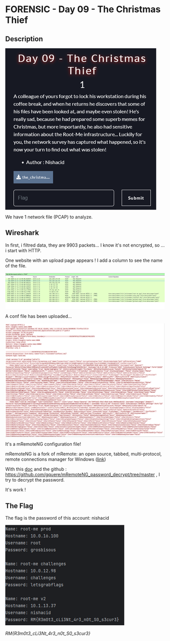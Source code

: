 # FORENSIC - Day 09 - The Christmas Thief

## Description

<img align="center" src="screens/01-Description.png" alt="Description of the challenge" />

We have 1 network file (PCAP) to analyze.

## Wireshark

In first, i filtred data, they are 9903 packets...
I know it's not encrypted, so ... i start with HTTP.

One website with an upload page appears ! I add a column to see the name of the file.

<img align="center" src="screens/02-Filter_in_wireshark.png" alt="Filter in wireshark interface" />

A conf file has been uploaded...

<img align="center" src="screens/03-conf_file.png" alt="The conf file" />

It's a mRemoteNG configuration file!

mRemoteNG is a fork of mRemote: an open source, tabbed, multi-protocol, remote connections manager for Windows ([link](https://mremoteng.org/ "mRemoteNG home"))

With this [doc](https://www.errno.fr/mRemoteNG.html "mRemoteNG home") and the github : https://github.com/gquere/mRemoteNG_password_decrypt/tree/master , I try to decrypt the password.

It's work !

## The Flag 

The flag is the password of this account: nishacid 

![The flag](./screens/04-flag.png)

*RM{R3m0t3_cLi3Nt_4r3_n0t_S0_s3cur3}*